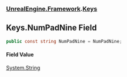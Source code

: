 ### [UnrealEngine.Framework](./UnrealEngine-Framework.md 'UnrealEngine.Framework').[Keys](./Keys.md 'UnrealEngine.Framework.Keys')
## Keys.NumPadNine Field
  
```csharp
public const string NumPadNine = NumPadNine;
```
#### Field Value
[System.String](https://docs.microsoft.com/en-us/dotnet/api/System.String 'System.String')  
